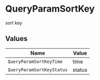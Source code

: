 # QueryParamSortKey

sort key


## Values

| Name                      | Value                     |
| ------------------------- | ------------------------- |
| `QueryParamSortKeyTime`   | time                      |
| `QueryParamSortKeyStatus` | status                    |